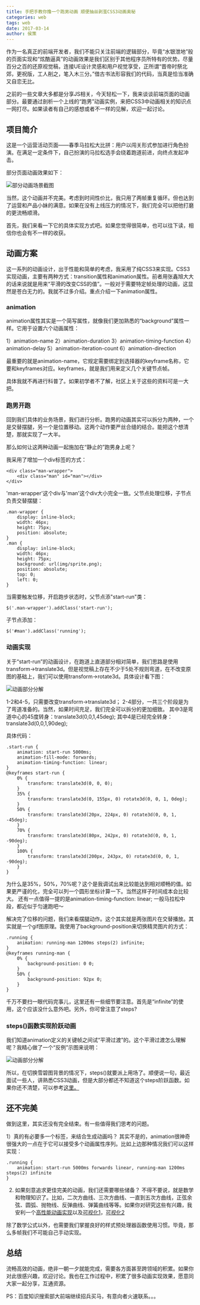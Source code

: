 ```yaml
---
title: 手把手教你撸一个跑男动画 顺便抽丝剥茧CSS3动画奥秘
categories: web
tags: web
date: 2017-03-14
author: 侯策
---
```


作为一名真正的前端开发者，我们不能只关注前端的逻辑部分，毕竟“水银泄地”般的页面实现和“炫酷逼真”的动画效果是我们区别于其他程序员所特有的优势。尽量百分之百的还原视觉稿，连接UE设计灵感和用户视觉享受，正所谓“晋帝时祭北郊，更祝版，工人削之，笔入木三分。”借古书法形容我们的代码，当真是恰当准确又自恋无比。

之前的一些文章大多都是分享JS相关，今天轻松一下，我来谈谈前端页面的动画部分。最要通过剖析一个上线的“跑男”动画实例，来把CSS3中动画相关的知识点一网打尽。如果读者有自己的感想或者不一样的见解，欢迎一起讨论。


## 项目简介
这是一个运营活动页面——春季马拉松大比拼：用户以闯关形式参加进行角色扮演。在满足一定条件下，自己扮演的马拉松选手会绕着跑道前进，向终点发起冲击。

部分页面动画效果如下：

![部分动画场景截图](/bimg/run3.gif)

当然，这个动画并不完美。考虑到时间性价比，我只用了两帧重复循环。但也达到了运营和产品小妹的满意。如果在没有上线压力的情况下，我们完全可以把他打磨的更流畅顺滑。

首先，我们来看一下它的具体实现方式吧。如果您觉得很简单，也可以往下读，相信你也会有不一样的收获。

 
## 动画方案
这一系列的动画设计，出于性能和简单的考虑，我采用了纯CSS3来实现。CSS3实现动画，主要有两种方式：transition属性和animation属性。前者用张鑫旭大大的话来说就是用来“平滑的改变CSS的值”。一般对于需要特定帧处理的动画，这显然是苍白无力的。我就不过多介绍。重点介绍一下animation属性。

### animation
animation属性其实是一个简写属性，就像我们更加熟悉的“background”属性一样。它用于设置六个动画属性：

1）animation-name
2）animation-duration
3）animation-timing-function
4）animation-delay
5）animation-iteration-count
6）animation-direction

最重要的就是animation-name，它规定需要绑定到选择器的keyframe名称，它要和keyframes对应。keyframes，就是我们用来定义几个关键节点帧。

具体我就不再进行科普了。如果初学者不了解，社区上关于这些的资料可是一大把。

### 跑男开跑
回到我们具体的业务场景，我们进行分析。跑男的动画其实可以拆分为两种，一个是交替摆腿，另一个是位置移动。这两个动作要严丝合缝的结合。能把这个想清楚，那就实现了一大半。

那么如何让这两种动画一起施加在“静止的”跑男身上呢？

我采用了增加一个div标签的方式：

    <div class="man-wrapper">
        <div class="man" id="man"></div>
    </div>

'man-wrapper'这个div与'man'这个div大小完全一致。父节点处理位移，子节点负责交替摆腿：

    .man-wrapper {
        display: inline-block;
        width: 46px;
        height: 75px;
        position: absolute;
    }
    .man {
        display: inline-block;
        width: 46px;
        height: 75px;
        background: url(img/sprite.png);
        position: absolute;
        top: 0;
        left: 0;
    }

当需要触发位移，开启跑步状态时，父节点添"start-run"类：

    $('.man-wrapper').addClass('start-run');

子节点添加：

    $('#man').addClass('running');

### 动画实现
关于“start-run”的动画设计，在跑道上直道部分相对简单，我们思路是使用transform->translate3d。但是视觉稿上存在不少于5处不规则弯道，在不改变原图的基础上，我们可以使用transform->rotate3d。具体设计看下图：

![动画部分分解](/bimg/run.png)

1-2和4-5，只需要改变transform->translate3d；
2-4部分，一共三个阶段是为了弯道准备的。当然，如果时间充足，我们完全可以拆分的更加细致。
其中3是弯道中心的45度转身：translate3d(0,0,1,45deg);
其中4是已经完全转身：translate3d(0,0,1,90deg);

具体代码：

    .start-run {
        animation: start-run 5000ms; 
        animation-fill-mode: forwards;
        animation-timing-function: linear;
    }
    @keyframes start-run {
        0% {
            transform: translate3d(0, 0, 0);
        }
        35% {
            transform: translate3d(0, 155px, 0) rotate3d(0, 0, 1, 0deg);
        }
        50% {
            transform: translate3d(20px, 224px, 0) rotate3d(0, 0, 1, -45deg);
        }
        70% {
            transform: translate3d(80px, 242px, 0) rotate3d(0, 0, 1, -90deg);
        }
        100% {
            transform: translate3d(200px, 243px, 0) rotate3d(0, 0, 1, -90deg);
        }
    }

为什么是35%，50%，70%呢？这个是我调试出来比较能达到相对顺畅的值。如果更严谨的化，完全可以列一个圆形坐标计算一下。当然这样子时间成本会比较大。
还有一点值得一提的是animation-timing-function: linear; 一般马拉松中段，都近似于匀速跑吧～

解决完了位移的问题，我们来看摆腿动作。这个其实就是两张图片在交替播放。其实就是一个gif图原理。我使用了background-position来切换精灵图片的方式：

    .running {
        animation: running-man 1200ms steps(2) infinite;
    }
    @keyframes running-man {
        0% {
            background-position: 0 0;
        }
        50% {
            background-position: 92px 0;
        }
    }

千万不要扫一眼代码完事儿，这里还有一些细节要注意。首先是“infinite”的使用，这个应该没什么意外吧。另外，你可曾注意了steps?


### steps()函数实现阶跃动画
我们知道animation定义的关键帧之间试“平滑过渡”的。这个平滑过渡怎么理解呢？我精心做了一个“反例”示图来说明：

![动画部分分解](/bimg/run1.gif)

所以，在切换雪碧图背景的情况下，steps()就要派上用场了。顺便说一句，最近面试一些人，讲熟悉CSS3动画，但是大部分都还不知道这个steps阶跃函数。如果你还不清楚，可以参考[这里。](http://www.cnblogs.com/BATAKK/p/5301819.html)


## 还不完美
做到这里，其实还没有完全结束。有一些值得我们思考的问题。

1）真的有必要多一个标签，来结合生成动画吗？
其实不是的，animation很神奇很强大的一点在于它可以接受多个动画属性序列。比如上边那种情况我们可以这样实现：

    .running {
        animation: start-run 5000ms forwards linear, running-man 1200ms steps(2) infinite
    }

2) 如果刻意追求更佳完美的动画，我们还需要哪些储备？
不得不要说，就是数学和物理知识了。比如，二次方曲线、三次方曲线、一直到五次方曲线，正弦余弦、圆弧、抛物线、反弹曲线、弹簧曲线等等。如果你对研究这些有兴趣，我安利一个[高性能动画实现](https://greensock.com/)以及[可视化1](https://greensock.com/ease-visualizer)，[可视化2](http://jeremyckahn.github.io/stylie/)

除了数学公式以外，也需要我们掌握良好的样式预处理器函数使用习惯。毕竟，那么多帧我们不可能自己手动实现。


## 总结
流畅高效的动画，绝非一朝一夕就能完成，需要各方面甚至跨领域的积累。如果你对此很感兴趣，欢迎讨论。我也在工作过程中，积累了很多动画实现效果，愿意同大家一起分享，互通资源。

PS：百度知识搜索部大前端继续招兵买马，有意向者火速联系。。。








